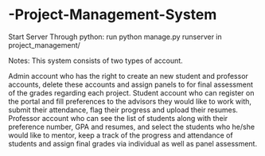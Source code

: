 # -Project-Management-System
Start Server Through python:
run python manage.py runserver in project_management/

Notes:
This system consists of two types of account.

Admin account who has the right to create an new student and professor accounts, delete these accounts and assign panels to for final assessment of the grades regarding each project.
Student account who can register on the portal and fill preferences to the advisors they would like to work with, submit their attendance, flag their progress and upload their resumes.
Professor account who can see the list of students along with their preference number, GPA and resumes, and select the students who he/she would like to mentor, keep a track of the progress and attendance of students and assign final grades via individual as well as panel assessment.